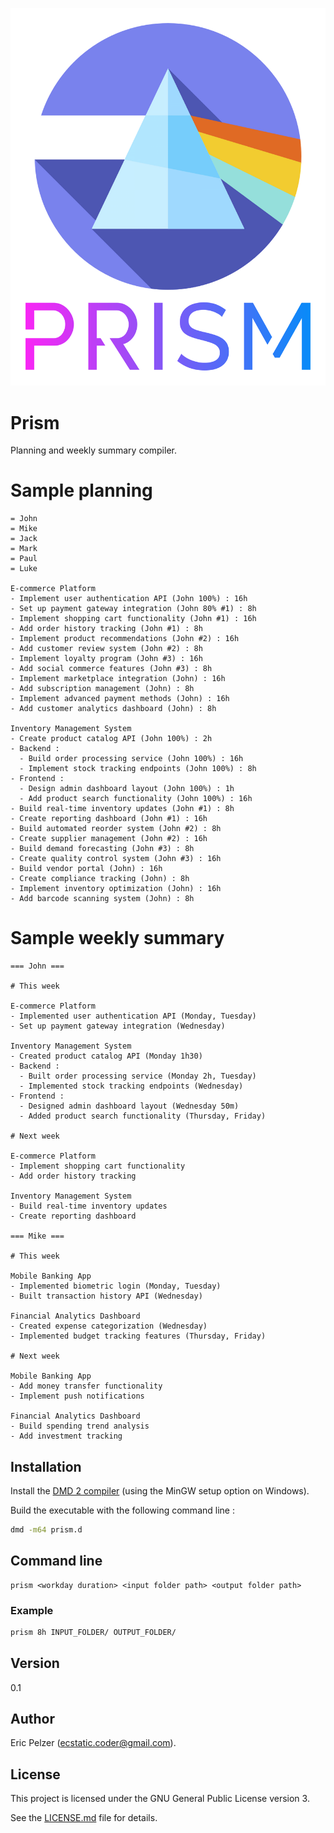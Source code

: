 ![](https://github.com/senselogic/PRISM/blob/master/LOGO/prism.png)

# Prism

Planning and weekly summary compiler.

# Sample planning

```
= John
= Mike
= Jack
= Mark
= Paul
= Luke

E-commerce Platform
- Implement user authentication API (John 100%) : 16h
- Set up payment gateway integration (John 80% #1) : 8h
- Implement shopping cart functionality (John #1) : 16h
- Add order history tracking (John #1) : 8h
- Implement product recommendations (John #2) : 16h
- Add customer review system (John #2) : 8h
- Implement loyalty program (John #3) : 16h
- Add social commerce features (John #3) : 8h
- Implement marketplace integration (John) : 16h
- Add subscription management (John) : 8h
- Implement advanced payment methods (John) : 16h
- Add customer analytics dashboard (John) : 8h

Inventory Management System
- Create product catalog API (John 100%) : 2h
- Backend :
  - Build order processing service (John 100%) : 16h
  - Implement stock tracking endpoints (John 100%) : 8h
- Frontend :
  - Design admin dashboard layout (John 100%) : 1h
  - Add product search functionality (John 100%) : 16h
- Build real-time inventory updates (John #1) : 8h
- Create reporting dashboard (John #1) : 16h
- Build automated reorder system (John #2) : 8h
- Create supplier management (John #2) : 16h
- Build demand forecasting (John #3) : 8h
- Create quality control system (John #3) : 16h
- Build vendor portal (John) : 16h
- Create compliance tracking (John) : 8h
- Implement inventory optimization (John) : 16h
- Add barcode scanning system (John) : 8h
```

# Sample weekly summary

```
=== John ===

# This week

E-commerce Platform
- Implemented user authentication API (Monday, Tuesday)
- Set up payment gateway integration (Wednesday)

Inventory Management System
- Created product catalog API (Monday 1h30)
- Backend :
  - Built order processing service (Monday 2h, Tuesday)
  - Implemented stock tracking endpoints (Wednesday)
- Frontend :
  - Designed admin dashboard layout (Wednesday 50m)
  - Added product search functionality (Thursday, Friday)

# Next week

E-commerce Platform
- Implement shopping cart functionality
- Add order history tracking

Inventory Management System
- Build real-time inventory updates
- Create reporting dashboard

=== Mike ===

# This week

Mobile Banking App
- Implemented biometric login (Monday, Tuesday)
- Built transaction history API (Wednesday)

Financial Analytics Dashboard
- Created expense categorization (Wednesday)
- Implemented budget tracking features (Thursday, Friday)

# Next week

Mobile Banking App
- Add money transfer functionality
- Implement push notifications

Financial Analytics Dashboard
- Build spending trend analysis
- Add investment tracking
```

## Installation

Install the [DMD 2 compiler](https://dlang.org/download.html) (using the MinGW setup option on Windows).

Build the executable with the following command line :

```bash
dmd -m64 prism.d
```

## Command line

```
prism <workday duration> <input folder path> <output folder path>
```

### Example

```bash
prism 8h INPUT_FOLDER/ OUTPUT_FOLDER/
```

## Version

0.1

## Author

Eric Pelzer (ecstatic.coder@gmail.com).

## License

This project is licensed under the GNU General Public License version 3.

See the [LICENSE.md](LICENSE.md) file for details.
